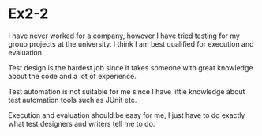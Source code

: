 # Ex2-2

I have never worked for a company, however I have tried testing for my group projects at the university. I think I am best qualified for execution and evaluation.

Test design is the hardest job since it takes someone with great knowledge about the code and a lot of experience.

Test automation is not suitable for me since I have little knowledge about test automation tools such as JUnit etc.

Execution and evaluation should be easy for me, I just have to do exactly what test designers and writers tell me to do.
